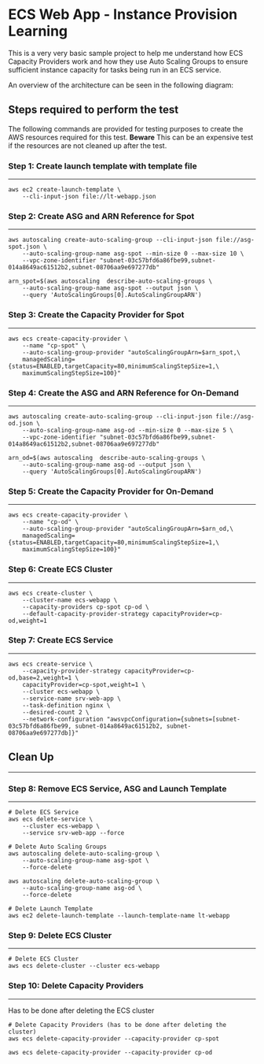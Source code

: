 # ECS Web App - Instance Provision Learning
This is a very very basic sample project to help me understand how ECS Capacity Providers work and how they use Auto Scaling Groups to ensure sufficient instance capacity for tasks being run in an ECS service.

An overview of the architecture can be seen in the following diagram:

## Steps required to perform the test
The following commands are provided for testing purposes to create the AWS resources required for this test. **Beware** This can be an expensive test if the resources are not cleaned up after the test.

### Step 1: Create launch template with template file
---
```
aws ec2 create-launch-template \
    --cli-input-json file://lt-webapp.json
```

### Step 2: Create ASG and ARN Reference for Spot
---
```
aws autoscaling create-auto-scaling-group --cli-input-json file://asg-spot.json \
    --auto-scaling-group-name asg-spot --min-size 0 --max-size 10 \
    --vpc-zone-identifier "subnet-03c57bfd6a86fbe99,subnet-014a8649ac61512b2,subnet-08706aa9e697277db"

arn_spot=$(aws autoscaling  describe-auto-scaling-groups \
    --auto-scaling-group-name asg-spot --output json \
    --query 'AutoScalingGroups[0].AutoScalingGroupARN')
```

### Step 3: Create the Capacity Provider for Spot
---
```
aws ecs create-capacity-provider \
    --name "cp-spot" \
    --auto-scaling-group-provider "autoScalingGroupArn=$arn_spot,\
    managedScaling={status=ENABLED,targetCapacity=80,minimumScalingStepSize=1,\
    maximumScalingStepSize=100}"
```

### Step 4: Create the ASG and ARN Reference for On-Demand
---
```
aws autoscaling create-auto-scaling-group --cli-input-json file://asg-od.json \
    --auto-scaling-group-name asg-od --min-size 0 --max-size 5 \
    --vpc-zone-identifier "subnet-03c57bfd6a86fbe99,subnet-014a8649ac61512b2,subnet-08706aa9e697277db"

arn_od=$(aws autoscaling  describe-auto-scaling-groups \
    --auto-scaling-group-name asg-od --output json \
    --query 'AutoScalingGroups[0].AutoScalingGroupARN')
```

### Step 5: Create the Capacity Provider for On-Demand
---
```
aws ecs create-capacity-provider \
    --name "cp-od" \
    --auto-scaling-group-provider "autoScalingGroupArn=$arn_od,\
    managedScaling={status=ENABLED,targetCapacity=80,minimumScalingStepSize=1,\
    maximumScalingStepSize=100}"
```

### Step 6: Create ECS Cluster
---
```
aws ecs create-cluster \
    --cluster-name ecs-webapp \
    --capacity-providers cp-spot cp-od \
    --default-capacity-provider-strategy capacityProvider=cp-od,weight=1
```

### Step 7: Create ECS Service
---
```
aws ecs create-service \
    --capacity-provider-strategy capacityProvider=cp-od,base=2,weight=1 \
    capacityProvider=cp-spot,weight=1 \
    --cluster ecs-webapp \
    --service-name srv-web-app \
    --task-definition nginx \
    --desired-count 2 \
    --network-configuration "awsvpcConfiguration={subnets=[subnet-03c57bfd6a86fbe99, subnet-014a8649ac61512b2, subnet-08706aa9e697277db]}"
```

## Clean Up
---

### Step 8: Remove ECS Service, ASG and Launch Template
---
```
# Delete ECS Service
aws ecs delete-service \
    --cluster ecs-webapp \
    --service srv-web-app --force

# Delete Auto Scaling Groups
aws autoscaling delete-auto-scaling-group \
    --auto-scaling-group-name asg-spot \
    --force-delete

aws autoscaling delete-auto-scaling-group \
    --auto-scaling-group-name asg-od \
    --force-delete

# Delete Launch Template
aws ec2 delete-launch-template --launch-template-name lt-webapp
```

### Step 9: Delete ECS Cluster
---
```
# Delete ECS Cluster
aws ecs delete-cluster --cluster ecs-webapp
```

### Step 10: Delete Capacity Providers
---
Has to be done after deleting the ECS cluster

```
# Delete Capacity Providers (has to be done after deleting the cluster)
aws ecs delete-capacity-provider --capacity-provider cp-spot

aws ecs delete-capacity-provider --capacity-provider cp-od
```